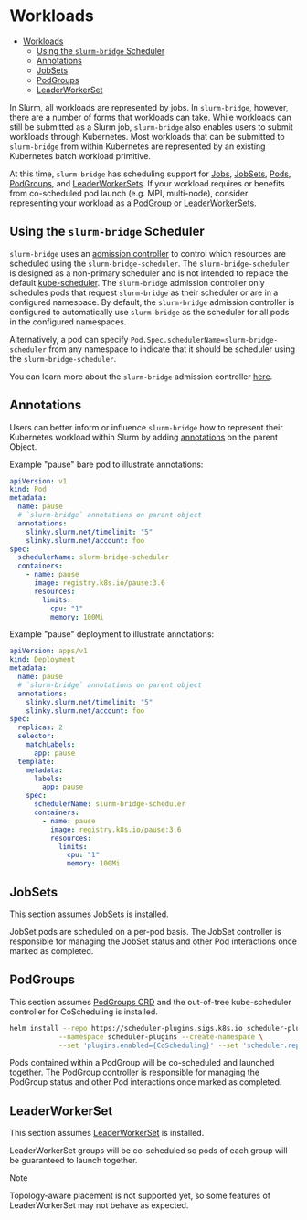 # Workloads

<!-- mdformat-toc start --slug=github --no-anchors --maxlevel=6 --minlevel=1 -->

- [Workloads](#workloads)
  - [Using the `slurm-bridge` Scheduler](#using-the-slurm-bridge-scheduler)
  - [Annotations](#annotations)
  - [JobSets](#jobsets)
  - [PodGroups](#podgroups)
  - [LeaderWorkerSet](#leaderworkerset)

<!-- mdformat-toc end -->

In Slurm, all workloads are represented by jobs. In `slurm-bridge`, however,
there are a number of forms that workloads can take. While workloads can still
be submitted as a Slurm job, `slurm-bridge` also enables users to submit
workloads through Kubernetes. Most workloads that can be submitted to
`slurm-bridge` from within Kubernetes are represented by an existing Kubernetes
batch workload primitive.

At this time, `slurm-bridge` has scheduling support for [Jobs],
[JobSets](#jobsets), [Pods], [PodGroups](#podgroups), and [LeaderWorkerSets]. If
your workload requires or benefits from co-scheduled pod launch (e.g. MPI,
multi-node), consider representing your workload as a [PodGroup](#podgroups) or
[LeaderWorkerSets](#leaderworkersets).

## Using the `slurm-bridge` Scheduler

`slurm-bridge` uses an
[admission controller](https://kubernetes.io/docs/reference/access-authn-authz/admission-controllers/)
to control which resources are scheduled using the `slurm-bridge-scheduler`. The
`slurm-bridge-scheduler` is designed as a non-primary scheduler and is not
intended to replace the default
[kube-scheduler](https://kubernetes.io/docs/concepts/architecture/#kube-scheduler).
The `slurm-bridge` admission controller only schedules pods that request
`slurm-bridge` as their scheduler or are in a configured namespace. By default,
the `slurm-bridge` admission controller is configured to automatically use
`slurm-bridge` as the scheduler for all pods in the configured namespaces.

Alternatively, a pod can specify `Pod.Spec.schedulerName=slurm-bridge-scheduler`
from any namespace to indicate that it should be scheduler using the
`slurm-bridge-scheduler`.

You can learn more about the `slurm-bridge` admission controller
[here](../../concepts/admission).

## Annotations

Users can better inform or influence `slurm-bridge` how to represent their
Kubernetes workload within Slurm by adding
[annotations](../internal/wellknown/annotations.go) on the parent Object.

Example "pause" bare pod to illustrate annotations:

```yaml
apiVersion: v1
kind: Pod
metadata:
  name: pause
  # `slurm-bridge` annotations on parent object
  annotations:
    slinky.slurm.net/timelimit: "5"
    slinky.slurm.net/account: foo
spec:
  schedulerName: slurm-bridge-scheduler
  containers:
    - name: pause
      image: registry.k8s.io/pause:3.6
      resources:
        limits:
          cpu: "1"
          memory: 100Mi
```

Example "pause" deployment to illustrate annotations:

```yaml
apiVersion: apps/v1
kind: Deployment
metadata:
  name: pause
  # `slurm-bridge` annotations on parent object
  annotations:
    slinky.slurm.net/timelimit: "5"
    slinky.slurm.net/account: foo
spec:
  replicas: 2
  selector:
    matchLabels:
      app: pause
  template:
    metadata:
      labels:
        app: pause
    spec:
      schedulerName: slurm-bridge-scheduler
      containers:
        - name: pause
          image: registry.k8s.io/pause:3.6
          resources:
            limits:
              cpu: "1"
              memory: 100Mi
```

## JobSets

This section assumes [JobSets] is installed.

JobSet pods are scheduled on a per-pod basis. The JobSet controller is
responsible for managing the JobSet status and other Pod interactions once
marked as completed.

## PodGroups

This section assumes [PodGroups CRD][podgroups-crd] and the out-of-tree
kube-scheduler controller for CoScheduling is installed.

```sh
helm install --repo https://scheduler-plugins.sigs.k8s.io scheduler-plugins scheduler-plugins \
			--namespace scheduler-plugins --create-namespace \
			--set 'plugins.enabled={CoScheduling}' --set 'scheduler.replicaCount=0'
```

Pods contained within a PodGroup will be co-scheduled and launched together. The
PodGroup controller is responsible for managing the PodGroup status and other
Pod interactions once marked as completed.

## LeaderWorkerSet

This section assumes [LeaderWorkerSet] is installed.

LeaderWorkerSet groups will be co-scheduled so pods of each group will be
guaranteed to launch together.

> [!NOTE]
> Topology-aware placement is not supported yet, so some features of
> LeaderWorkerSet may not behave as expected.

<!-- Links -->

[jobs]: https://kubernetes.io/docs/concepts/workloads/controllers/job/
[jobsets]: https://jobset.sigs.k8s.io/
[leaderworkerset]: https://lws.sigs.k8s.io/
[leaderworkersets]: https://lws.sigs.k8s.io/
[podgroups-crd]: https://github.com/kubernetes-sigs/scheduler-plugins/blob/master/config/crd/bases/scheduling.x-k8s.io_podgroups.yaml
[pods]: https://kubernetes.io/docs/concepts/workloads/pods/
